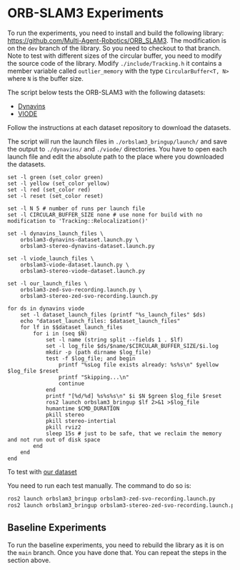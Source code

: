 # ORB-SLAM3 Experiments

To run the experiments, you need to install and build the following library: https://github.com/Multi-Agent-Robotics/ORB_SLAM3.
The modification is on the `dev` branch of the library. So you need to checkout to that branch.
Note to test with different sizes of the circular buffer, you need to modify the source code of the library. Modify `./include/Tracking.h` it contains a member variable called `outlier_memory` with the type `CircularBuffer<T, N>` where `N` is the buffer size.

The script below tests the ORB-SLAM3 with the following datasets:
- [Dynavins](https://github.com/url-kaist/dynaVINS)
- [VIODE](https://github.com/kminoda/VIODE)

Follow the instructions at each dataset repository to download the datasets.

The script will run the launch files in `./orbslam3_bringup/launch/` and save the output to `./dynavins/` and `./viode/` directories.
You have to open each launch file and edit the absolute path to the place where you downloaded the datasets.

```fish
set -l green (set_color green)
set -l yellow (set_color yellow)
set -l red (set_color red)
set -l reset (set_color reset)

set -l N 5 # number of runs per launch file
set -l CIRCULAR_BUFFER_SIZE none # use none for build with no modification to 'Tracking::Relocalization()'

set -l dynavins_launch_files \
    orbslam3-dynavins-dataset.launch.py \
    orbslam3-stereo-dynavins-dataset.launch.py

set -l viode_launch_files \
    orbslam3-viode-dataset.launch.py \
    orbslam3-stereo-viode-dataset.launch.py

set -l our_launch_files \
    orbslam3-zed-svo-recording.launch.py \
    orbslam3-stereo-zed-svo-recording.launch.py

for ds in dynavins viode
    set -l dataset_launch_files (printf "%s_launch_files" $ds)
    echo "dataset_launch_files: $dataset_launch_files"
    for lf in $$dataset_launch_files
        for i in (seq $N)
            set -l name (string split --fields 1 . $lf)
            set -l log_file $ds/$name/$CIRCULAR_BUFFER_SIZE/$i.log
            mkdir -p (path dirname $log_file)
            test -f $log_file; and begin
                printf "%sLog file exists already: %s%s\n" $yellow $log_file $reset
                printf "Skipping...\n"
                continue
            end
            printf "[%d/%d] %s%s%s\n" $i $N $green $log_file $reset
            ros2 launch orbslam3_bringup $lf 2>&1 >$log_file
            humantime $CMD_DURATION
            pkill stereo
            pkill stereo-intertial
            pkill rviz2
            sleep 15s # just to be safe, that we reclaim the memory and not run out of disk space
        end
    end
end
```

To test with [our dataset](https://drive.google.com/drive/folders/1d_DGQ7RR32jnzah5OBjWXJKaYWcl07C1)

You need to run each test manually. The command to do so is:

```bash
ros2 launch orbslam3_bringup orbslam3-zed-svo-recording.launch.py
ros2 launch orbslam3_bringup orbslam3-stereo-zed-svo-recording.launch.py
```

## Baseline Experiments

To run the baseline experiments, you need to rebuild the library as it is on the `main` branch. Once you have done that. You can repeat the steps in the section above.

